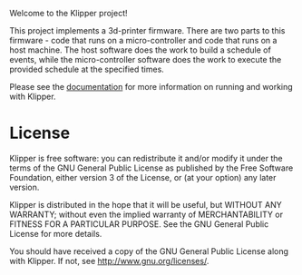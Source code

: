 Welcome to the Klipper project!

This project implements a 3d-printer firmware. There are two parts to
this firmware - code that runs on a micro-controller and code that
runs on a host machine. The host software does the work to build a
schedule of events, while the micro-controller software does the work
to execute the provided schedule at the specified times.

Please see the [documentation](docs/Overview.md) for more information
on running and working with Klipper.

License
=======

Klipper is free software: you can redistribute it and/or modify
it under the terms of the GNU General Public License as published by
the Free Software Foundation, either version 3 of the License, or
(at your option) any later version.

Klipper is distributed in the hope that it will be useful,
but WITHOUT ANY WARRANTY; without even the implied warranty of
MERCHANTABILITY or FITNESS FOR A PARTICULAR PURPOSE.  See the
GNU General Public License for more details.

You should have received a copy of the GNU General Public License
along with Klipper.  If not, see <http://www.gnu.org/licenses/>.
